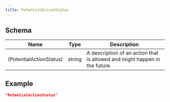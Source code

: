 ```yaml
---
title: PotentialActionStatus
---
```

## Schema

| Name | Type | Description |
|---|---|---|
| (PotentialActionStatus) | string | A description of an action that is allowed and might happen in the future. |

## Example



```json
"PotentialActionStatus"
```
